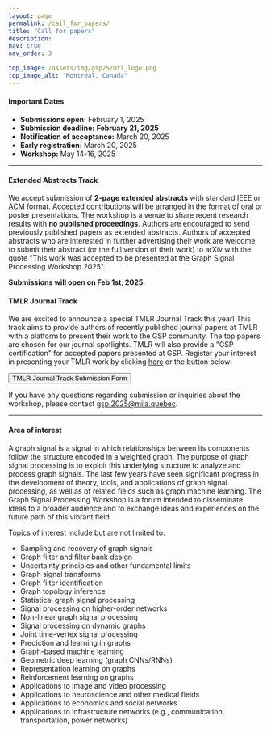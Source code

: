 ```yaml
---
layout: page
permalink: /call_for_papers/
title: "Call for papers"
description: 
nav: true
nav_order: 3

top_image: /assets/img/gsp25/mtl_logo.png
top_image_alt: "Montréal, Canada"
---
```


#### Important Dates
+ **Submissions open:** February 1, 2025
+ **Submission deadline:** **February 21, 2025**
+ **Notification of acceptance:** March 20, 2025
+ **Early registration:** March 20, 2025
+ **Workshop:** May 14-16, 2025

---
#### Extended Abstracts Track
We accept submission of **2-page extended abstracts** with standard IEEE or ACM format. Accepted contributions will be arranged in the format of oral or poster presentations. The workshop is a venue to share recent research results with **no published proceedings**. Authors are encouraged to send previously published papers as extended abstracts. Authors of accepted abstracts who are interested in further advertising their work are welcome to submit their abstract (or the full version of their work) to arXiv with the quote "This work was accepted to be presented at the Graph Signal Processing Workshop 2025".

**Submissions will open on Feb 1st, 2025.**

#### TMLR Journal Track
We are excited to announce a special TMLR Journal Track this year! This track aims to provide authors of recently published journal papers at TMLR with a platform to present their work to the GSP community. The top papers are chosen for our journal spotlights. TMLR will also provide a "GSP certification" for accepted papers presented at GSP. Register your interest in presenting your TMLR work by clicking [here](https://t.co/8D72l87H8k) or the button below:

 <form action="https://t.co/8D72l87H8k" method="get" target="_blank"><button type="submit">TMLR Journal Track Submission Form</button></form>


If you have any questions regarding submission or inquiries about the workshop, please contact [gsp.2025@mila.quebec](mailto:gsp.2025@mila.quebec).

---
#### Area of interest
A graph signal is a signal in which relationships between its components follow the structure encoded in a weighted graph. The purpose of graph signal processing is to exploit this underlying structure to analyze and process graph signals. The last few years have seen significant progress in the development of theory, tools, and applications of graph signal processing, as well as of related fields such as graph machine learning. The Graph Signal Processing Workshop is a forum intended to disseminate ideas to a broader audience and to exchange ideas and experiences on the future  path of this vibrant field.

Topics of interest include but are not limited to:

+ Sampling and recovery of graph signals
+ Graph filter and filter bank design
+ Uncertainty principles and other fundamental limits
+ Graph signal transforms
+ Graph filter identification
+ Graph topology inference
+ Statistical graph signal processing
+ Signal processing on higher-order networks
+ Non-linear graph signal processing
+ Signal processing on dynamic graphs
+ Joint time-vertex signal processing
+ Prediction and learning in graphs
+ Graph-based machine learning
+ Geometric deep learning (graph CNNs/RNNs)
+ Representation learning on graphs
+ Reinforcement learning on graphs
+ Applications to image and video processing
+ Applications to neuroscience and other medical fields
+ Applications to economics and social networks
+ Applications to infrastructure networks (e.g., communication, transportation, power networks)